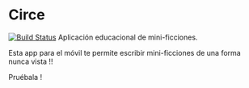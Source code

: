 # Circe
[![Build Status](https://travis-ci.com/ArcaDelDelirio/Circe2.svg?branch=master)](https://travis-ci.com/ArcaDelDelirio/Circe2)
Aplicación educacional de mini-ficciones.

Esta app para el móvil te permite escribir mini-ficciones de una forma nunca vista !!

Pruébala !
